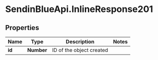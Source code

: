 # SendinBlueApi.InlineResponse201

## Properties
Name | Type | Description | Notes
------------ | ------------- | ------------- | -------------
**id** | **Number** | ID of the object created | 


